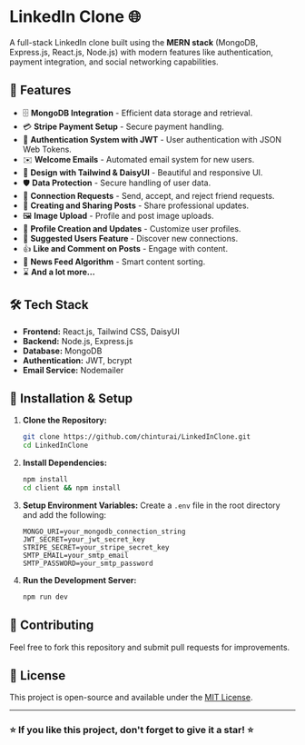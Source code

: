 # LinkedIn Clone 🌐

A full-stack LinkedIn clone built using the **MERN stack** (MongoDB, Express.js, React.js, Node.js) with modern features like authentication, payment integration, and social networking capabilities.

## 🚀 Features

- 🗄️ **MongoDB Integration** - Efficient data storage and retrieval.
- 💳 **Stripe Payment Setup** - Secure payment handling.
- 🔐 **Authentication System with JWT** - User authentication with JSON Web Tokens.
- ✉️ **Welcome Emails** - Automated email system for new users.
- 🎨 **Design with Tailwind & DaisyUI** - Beautiful and responsive UI.
- 🛡️ **Data Protection** - Secure handling of user data.
- 🤝 **Connection Requests** - Send, accept, and reject friend requests.
- 📝 **Creating and Sharing Posts** - Share professional updates.
- 🖼️ **Image Upload** - Profile and post image uploads.
- 👤 **Profile Creation and Updates** - Customize user profiles.
- 👥 **Suggested Users Feature** - Discover new connections.
- 👍 **Like and Comment on Posts** - Engage with content.
- 📰 **News Feed Algorithm** - Smart content sorting.
- ⌛ **And a lot more...**

## 🛠️ Tech Stack

- **Frontend:** React.js, Tailwind CSS, DaisyUI
- **Backend:** Node.js, Express.js
- **Database:** MongoDB
- **Authentication:** JWT, bcrypt
- **Email Service:** Nodemailer

## 🔧 Installation & Setup

1. **Clone the Repository:**
   ```bash
   git clone https://github.com/chinturai/LinkedInClone.git
   cd LinkedInClone
   ```

2. **Install Dependencies:**
   ```bash
   npm install
   cd client && npm install
   ```

3. **Setup Environment Variables:**
   Create a `.env` file in the root directory and add the following:
   ```env
   MONGO_URI=your_mongodb_connection_string
   JWT_SECRET=your_jwt_secret_key
   STRIPE_SECRET=your_stripe_secret_key
   SMTP_EMAIL=your_smtp_email
   SMTP_PASSWORD=your_smtp_password
   ```

4. **Run the Development Server:**
   ```bash
   npm run dev
   ```

## 🤝 Contributing

Feel free to fork this repository and submit pull requests for improvements.

## 📜 License

This project is open-source and available under the [MIT License](LICENSE).

---

### ⭐ If you like this project, don't forget to give it a star! ⭐


